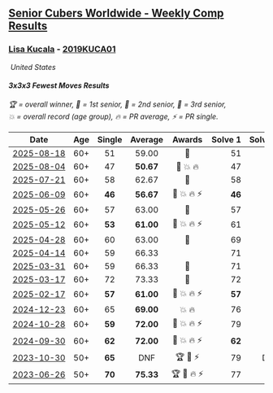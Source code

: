 <style>table {white-space: nowrap;}</style>
<link rel="stylesheet" type="text/css" href="/scw-comp/css/flags.css" />

## [Senior Cubers Worldwide - Weekly Comp Results](/scw-comp/results/)
### [Lisa Kucala](README.md) - [2019KUCA01](https://www.worldcubeassociation.org/persons/2019KUCA01?event=333fm)

<i class="flag flag-US" />&nbsp;United States

#### 3x3x3 Fewest Moves Results

<span style="white-space: nowrap;">🏆 = overall winner</span>, <span style="white-space: nowrap;">🥇 = 1st senior</span>, <span style="white-space: nowrap;">🥈 = 2nd senior</span>, <span style="white-space: nowrap;">🥉 = 3rd senior</span>, <span style="white-space: nowrap;">💥 = overall record (age group)</span>, <span style="white-space: nowrap;">🔥 = PR average</span>, <span style="white-space: nowrap;">⚡ = PR single</span>.

| Date | Age | Single | Average | Awards | Solve 1 | Solve 2 | Solve 3 | Solution |
| :--: | :--: | :--: | :--: | :--: | --: | --: | --: | :-- |
| [2025-08-18](../../results/2025-08-18/333fm.md) | 60+ | 51 | 59.00 | 🥉 | 51 | 60 | 66 | [Desktop](https://www.facebook.com/events/752385294068410/permalink/763321762974763) / [Mobile](https://m.facebook.com/events/752385294068410?view=permalink&id=763321762974763) |
| [2025-08-04](../../results/2025-08-04/333fm.md) | 60+ | 47 | **50.67** | 🥇 💥 🔥 | 47 | 47 | 58 | [Desktop](https://www.facebook.com/events/1028986702765738/permalink/1039646075033134) / [Mobile](https://m.facebook.com/events/1028986702765738?view=permalink&id=1039646075033134) |
| [2025-07-21](../../results/2025-07-21/333fm.md) | 60+ | 58 | 62.67 | 🥉 | 58 | 62 | 68 | [Desktop](https://www.facebook.com/events/1358205781912469/permalink/1363232784743102) / [Mobile](https://m.facebook.com/events/1358205781912469?view=permalink&id=1363232784743102) |
| [2025-06-09](../../results/2025-06-09/333fm.md) | 60+ | **46** | **56.67** | 🥈 💥 🔥 ⚡ | **46** | 58 | 66 | [Desktop](https://www.facebook.com/events/583348094398254/permalink/591430500256680) / [Mobile](https://m.facebook.com/events/583348094398254?view=permalink&id=591430500256680) |
| [2025-05-26](../../results/2025-05-26/333fm.md) | 60+ | 57 | 63.00 | 🥉 | 57 | 69 | 63 | [Desktop](https://www.facebook.com/events/998586152446477/permalink/1001229118848847) / [Mobile](https://m.facebook.com/events/998586152446477?view=permalink&id=1001229118848847) |
| [2025-05-12](../../results/2025-05-12/333fm.md) | 60+ | **53** | **61.00** | 🥈 💥 🔥 ⚡ | 61 | **53** | 69 | [Desktop](https://www.facebook.com/events/1199638985139585/permalink/1202269134876570) / [Mobile](https://m.facebook.com/events/1199638985139585?view=permalink&id=1202269134876570) |
| [2025-04-28](../../results/2025-04-28/333fm.md) | 60+ | 60 | 63.00 | 🥉 | 69 | 60 | 60 | [Desktop](https://www.facebook.com/events/1184675719499464/permalink/1188679472432422) / [Mobile](https://m.facebook.com/events/1184675719499464?view=permalink&id=1188679472432422) |
| [2025-04-14](../../results/2025-04-14/333fm.md) | 60+ | 59 | 66.33 |  | 71 | 59 | 69 | [Desktop](https://www.facebook.com/events/1333469884550778/permalink/1337213517509748) / [Mobile](https://m.facebook.com/events/1333469884550778?view=permalink&id=1337213517509748) |
| [2025-03-31](../../results/2025-03-31/333fm.md) | 60+ | 59 | 66.33 | 🥇 | 71 | 59 | 69 | [Desktop](https://www.facebook.com/events/1407577470408937/permalink/1414094933090524) / [Mobile](https://m.facebook.com/events/1407577470408937?view=permalink&id=1414094933090524) |
| [2025-03-17](../../results/2025-03-17/333fm.md) | 60+ | 72 | 73.33 | 🥈 | 72 | 76 | 72 | [Desktop](https://www.facebook.com/events/1337425114124627/permalink/1346684283198710) / [Mobile](https://m.facebook.com/events/1337425114124627?view=permalink&id=1346684283198710) |
| [2025-02-17](../../results/2025-02-17/333fm.md) | 60+ | **57** | **61.00** | 🥉 💥 🔥 ⚡ | **57** | 61 | 65 | [Desktop](https://www.facebook.com/events/1135701151362285/permalink/1142556754010058) / [Mobile](https://m.facebook.com/events/1135701151362285?view=permalink&id=1142556754010058) |
| [2024-12-23](../../results/2024-12-23/333fm.md) | 60+ | 65 | **69.00** | 💥 🔥 | 76 | 66 | 65 | [Desktop](https://www.facebook.com/events/1089321362895258/permalink/1094776372349757) / [Mobile](https://m.facebook.com/events/1089321362895258?view=permalink&id=1094776372349757) |
| [2024-10-28](../../results/2024-10-28/333fm.md) | 60+ | **59** | **72.00** | 🥉 💥 🔥 ⚡ | 79 | **59** | 78 | [Desktop](https://www.facebook.com/events/1698508710710568/permalink/1701884960372943) / [Mobile](https://m.facebook.com/events/1698508710710568?view=permalink&id=1701884960372943) |
| [2024-09-30](../../results/2024-09-30/333fm.md) | 60+ | **62** | **72.00** | 🥈 💥 🔥 ⚡ | **62** | 78 | 76 | [Desktop](https://www.facebook.com/events/1279731716520453/permalink/1282872156206409) / [Mobile](https://m.facebook.com/events/1279731716520453?view=permalink&id=1282872156206409) |
| [2023-10-30](../../results/2023-10-30/333fm.md) | 50+ | **65** | DNF | 🏆 🥇 ⚡ | 79 | DNF | **65** | [Desktop](https://www.facebook.com/events/220502457586087/permalink/226206240349042) / [Mobile](https://m.facebook.com/events/220502457586087?view=permalink&id=226206240349042) |
| [2023-06-26](../../results/2023-06-26/333fm.md) | 50+ | **70** | **75.33** | 🏆 🥇 🔥 ⚡ | 77 | 79 | **70** | [Desktop](https://www.facebook.com/events/1321118992086970/permalink/1323448645187338) / [Mobile](https://m.facebook.com/events/1321118992086970?view=permalink&id=1323448645187338) |


<!-- Global site tag (gtag.js) - Google Analytics -->
<script async src="https://www.googletagmanager.com/gtag/js?id=UA-86348435-3"></script>
<script>window.dataLayer = window.dataLayer || []; function gtag() {dataLayer.push(arguments);} gtag('js', new Date()); gtag('config', 'UA-86348435-3');</script>
